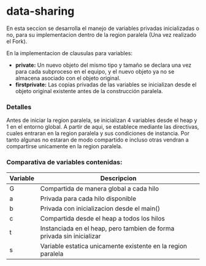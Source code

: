 # data-sharing

En esta seccion se desarrolla el manejo de variables privadas inicializadas o no, para su implementacion dentro de la region paralela (Una vez realizado el Fork).

En la implementacion de clausulas para variables:

- **private:** Un nuevo objeto del mismo tipo y tamaño se declara una vez para cada subproceso en el equipo, y el nuevo objeto ya no se almacena asociado con el objeto original.
- **firstprivate:** Las copias privadas de las variables se inicializan desde el objeto original existente antes de la construcción paralela.

### Detalles

Antes de iniciar la region paralela, se inicializan 4 variables desde el heap y 1 en el entorno global. A partir de aqui, se establece mediante las directivas, cuales entraran en la region paralela y sus condiciones de instancia. Por tanto algunas no estaran de modo compartido e incluso otras vendran a compartirse unicamente en la region paralela.
 
### Comparativa de variables contenidas:

| Variable         | Descripcion                                                     |
|------------------|-----------------------------------------------------------------|
| G                | Compartida de manera global a cada hilo                         |
| a                | Privada para cada hilo disponible                               |
| b                | Privada con inicializacion desde el main()                      |
| c                | Compartida desde el heap a todos los hilos                      |
| t                | Instanciada en el heap, pero tambien de forma privada sin inicializar        |
| s                | Variable estatica unicamente existente en la region paralela    |
